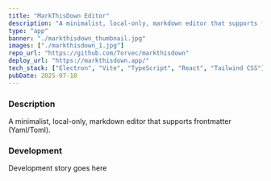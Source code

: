 ```yaml
---
title: "MarkThisDown Editor"
description: "A minimalist, local-only, markdown editor that supports frontmatter (Yaml/Toml)."
type: "app"
banner: "./markthisdown_thumbnail.jpg"
images: ["./markthisdown_1.jpg"]
repo_url: "https://github.com/Torvec/markthisdown"
deploy_url: "https://markthisdown.app/"
tech_stack: ["Electron", "Vite", "TypeScript", "React", "Tailwind CSS"]
pubDate: 2025-07-10
---
```


### Description

A minimalist, local-only, markdown editor that supports frontmatter (Yaml/Toml).

### Development

Development story goes here
